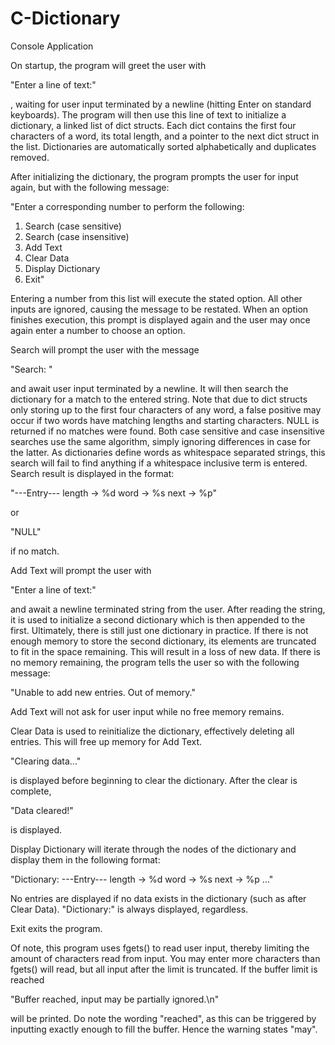 # C-Dictionary
Console Application


On startup, the program will greet the user with 

"Enter a line of text:"

, waiting for user input terminated by a newline (hitting Enter on standard keyboards).
The program will then use this line of text to initialize a dictionary, a linked list of dict structs. Each dict contains the first four characters of a word, its
total length, and a pointer to the next dict struct in the list.
Dictionaries are automatically sorted alphabetically and duplicates removed.


After initializing the dictionary, the program prompts the user for input again, but with the following message:

"Enter a corresponding number to perform the following:
1. Search (case sensitive)
2. Search (case insensitive)
3. Add Text
4. Clear Data
5. Display Dictionary
6. Exit"

Entering a number from this list will execute the stated option. All other inputs are ignored, causing the message to be restated.
When an option finishes execution, this prompt is displayed again and the user may once again enter a number to choose an option.


Search will prompt the user with the message 

"Search: "

and await user input terminated by a newline. It will then search the dictionary for a match to the entered string. Note that due to dict structs only storing up to 
the first four characters of any word, a false positive may occur if two words have matching lengths and starting characters. NULL is returned if no matches were 
found.
Both case sensitive and case insensitive searches use the same algorithm, simply ignoring differences in case for the latter.
As dictionaries define words as whitespace separated strings, this search will fail to find anything if a whitespace inclusive term is entered.
Search result is displayed in the format:

"---Entry---
length -> %d
word   -> %s
next   -> %p"

or

"NULL"

if no match.


Add Text will prompt the user with

"Enter a line of text:"

and await a newline terminated string from the user. After reading the string, it is used to initialize a second dictionary which is then appended to the first.
Ultimately, there is still just one dictionary in practice.
If there is not enough memory to store the second dictionary, its elements are truncated to fit in the space remaining. This will result in a loss of new data.
If there is no memory remaining, the program tells the user so with the following message:

"Unable to add new entries.
Out of memory."

Add Text will not ask for user input while no free memory remains.


Clear Data is used to reinitialize the dictionary, effectively deleting all entries. This will free up memory for Add Text.

"Clearing data..."

is displayed before beginning to clear the dictionary. After the clear is complete,

"Data cleared!"

is displayed.


Display Dictionary will iterate through the nodes of the dictionary and display them in the following format:

"Dictionary:
---Entry---
length -> %d
word   -> %s
next   -> %p
..."

No entries are displayed if no data exists in the dictionary (such as after Clear Data). "Dictionary:" is always displayed, regardless.


Exit exits the program.



Of note, this program uses fgets() to read user input, thereby limiting the amount of characters read from input. You may enter more characters than fgets() will
read, but all input after the limit is truncated. If the buffer limit is reached

"Buffer reached, input may be partially ignored.\n"

will be printed. Do note the wording "reached", as this can be triggered by inputting exactly enough to fill the buffer. Hence the warning states "may".
